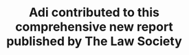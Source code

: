 ---
layout: post
title: "Adi contributed to this comprehensive new report published by The Law Society"
image: report-law-society
category: news
social: pdf
link: blockchain-legal-and-regulatory-guidance-report-Sep-2020.pdf
headline: "Please see <span class=\"body--bold\">Section 4: Data Protection</span>, <span class=\"body--bold\">Part B: Data Security Enhancing Measures</span> (p69) for a description of zero-knowledge proofs and provable knowledge."
---